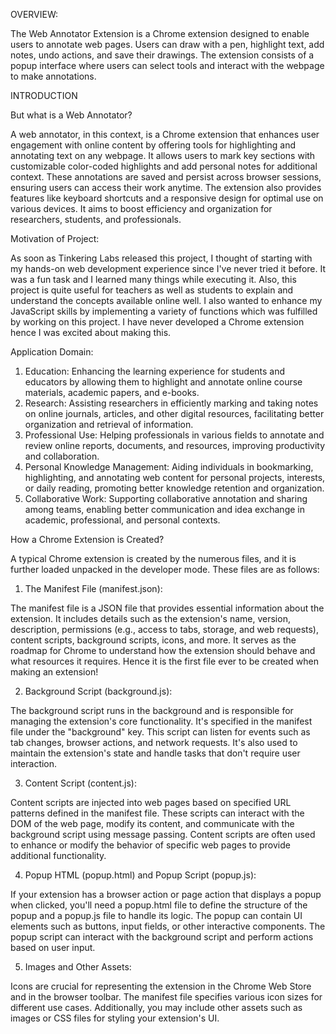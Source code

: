 OVERVIEW:


The Web Annotator Extension is a Chrome extension designed to enable users to annotate web pages. Users can draw with a pen, highlight text, add notes, undo actions, and save their drawings. The extension consists of a popup interface where users can select tools and interact with the webpage to make annotations.


INTRODUCTION

But what is a Web Annotator?

A web annotator, in this context, is a Chrome extension that enhances user engagement with online content by offering tools for highlighting and annotating text on any webpage. It allows users to mark key sections with customizable color-coded highlights and add personal notes for additional context. These annotations are saved and persist across browser sessions, ensuring users can access their work anytime. The extension also provides features like keyboard shortcuts and a responsive design for optimal use on various devices. It aims to boost efficiency and organization for researchers, students, and professionals.

Motivation of Project:

As soon as Tinkering Labs released this project, I thought of starting with my hands-on web development experience since I've never tried it before. It was a fun task and I learned many things while executing it. Also, this project is quite useful for teachers as well as students to explain and understand the concepts available online well. I also wanted to enhance my JavaScript skills by implementing a variety of functions which was fulfilled by working on this project. I have never developed a Chrome extension hence I was excited about making this.

Application Domain:

1. Education: Enhancing the learning experience for students and educators by allowing them to highlight and annotate online course materials, academic papers, and e-books.
2. Research: Assisting researchers in efficiently marking and taking notes on online journals, articles, and other digital resources, facilitating better organization and retrieval of information.
3. Professional Use: Helping professionals in various fields to annotate and review online reports, documents, and resources, improving productivity and collaboration.
4. Personal Knowledge Management: Aiding individuals in bookmarking, highlighting, and annotating web content for personal projects, interests, or daily reading, promoting better knowledge retention and organization.
5. Collaborative Work: Supporting collaborative annotation and sharing among teams, enabling better communication and idea exchange in academic, professional, and personal contexts.



How a Chrome Extension is Created?

A typical Chrome extension is created by the numerous files, and it is further loaded unpacked in the developer mode. These files are as follows:

1. The Manifest File (manifest.json):

The manifest file is a JSON file that provides essential information about the extension. It includes details such as the extension's name, version, description, permissions (e.g., access to tabs, storage, and web requests), content scripts, background scripts, icons, and more. It serves as the roadmap for Chrome to understand how the extension should behave and what resources it requires. Hence it is the first file ever to be created when making an extension!

2. Background Script (background.js):

The background script runs in the background and is responsible for managing the extension's core functionality. It's specified in the manifest file under the "background" key. This script can listen for events such as tab changes, browser actions, and network requests. It's also used to maintain the extension's state and handle tasks that don't require user interaction.

3. Content Script (content.js):

Content scripts are injected into web pages based on specified URL patterns defined in the manifest file. These scripts can interact with the DOM of the web page, modify its content, and communicate with the background script using message passing. Content scripts are often used to enhance or modify the behavior of specific web pages to provide additional functionality.

4. Popup HTML (popup.html) and Popup Script (popup.js):

If your extension has a browser action or page action that displays a popup when clicked, you'll need a popup.html file to define the structure of the popup and a popup.js file to handle its logic. The popup can contain UI elements such as buttons, input fields, or other interactive components. The popup script can interact with the background script and perform actions based on user input.

5. Images and Other Assets:

Icons are crucial for representing the extension in the Chrome Web Store and in the browser toolbar. The manifest file specifies various icon sizes for different use cases. Additionally, you may include other assets such as images or CSS files for styling your extension's UI.




